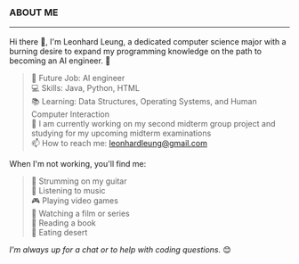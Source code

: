 ### ABOUT ME <hr>
Hi there 👋, I'm Leonhard Leung, a dedicated computer science major with a burning desire to expand my programming knowledge on the path to becoming an AI engineer. 🚀

> 🚀 Future Job: AI engineer <br>
> 💻 Skills: Java, Python, HTML <br>
> 📚 Learning: Data Structures, Operating Systems, and Human Computer Interaction <br>
> 🔭 I am currently working on my second midterm group project and studying for my upcoming midterm examinations <br>
> 📫 How to reach me: leonhardleung@gmail.com

When I'm not working, you'll find me:
> 🎸 Strumming on my guitar <br>
> 🎵 Listening to music <br>
> 🎮 Playing video games <br>
> 🎥 Watching a film or series <br>
> 📖 Reading a book <br>
> 🍨 Eating desert

*I'm always up for a chat or to help with coding questions.* 😊

<!--
**L30n-M31/L30n-M31** is a ✨ _special_ ✨ repository because its `README.md` (this file) appears on your GitHub profile.

Here are some ideas to get you started:

- 🔭 I’m currently working on my prelim project
- 🌱 I’m currently learning linked list
- 👯 I’m looking to collaborate on Intellij
- 🤔 I’m looking for help with ...
- 💬 Ask me about ...
- 📫 How to reach me: ...
- 😄 Pronouns: ...
- ⚡ Fun fact: ...
-->
